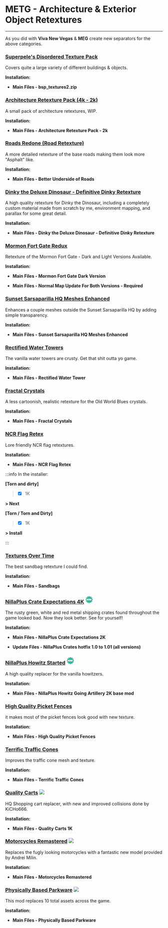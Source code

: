 # METG - Architecture & Exterior Object Retextures

---

As you did with **Viva New Vegas** & **MEG** create new separators for the above categories.

### [Superpele's Disordered Texture Pack](https://drive.google.com/file/d/1Mm-rZMjwpCIqeX2xFAsAXZxOWREIQhUM/view)

Covers quite a large variety of different buildings & objects.

**Installation:**

- **Main Files - bsp_textures2.zip**


### [Architecture Retexture Pack (4k - 2k)](https://www.nexusmods.com/newvegas/mods/74895)

A small pack of architecture retextures, WIP. 

**Installation:**

- **Main Files - Architecture Retexture Pack - 2k**


### [Roads Redone (Road Retexture)](https://www.nexusmods.com/newvegas/mods/73693)

A more detailed retexture of the base roads making them look more "Asphalt" like. 

**Installation:**

- **Main Files - Better Underside of Roads**


### [Dinky the Deluxe Dinosaur - Definitive Dinky Retexture](https://www.nexusmods.com/newvegas/mods/80064)

A high quality retexture for Dinky the Dinosaur, including a completely custom material made from scratch by me, environment mapping, and parallax for some great detail. 

**Installation:**

- **Main Files - Dinky the Deluxe Dinosaur - Definitive Dinky Retexture**



### [Mormon Fort Gate Redux](https://www.nexusmods.com/newvegas/mods/70173)

Retexture of the Mormon Fort Gate - Dark and Light Versions Available.

**Installation:**

- **Main Files - Mormon Fort Gate Dark Version**

- **Main Files - Normal Map Update For Both Versions - Required**


### [Sunset Sarsaparilla HQ Meshes Enhanced](https://www.nexusmods.com/newvegas/mods/81707)

Enhances a couple meshes outside the Sunset Sarsaparilla HQ by adding simple transparency.

**Installation:**

- **Main Files - Sunset Sarsaparilla HQ Meshes Enhanced**


### [Rectified Water Towers](https://www.nexusmods.com/newvegas/mods/75611)

The vanilla water towers are crusty. Get that shit outta yo game.

**Installation:**

- **Main Files - Rectified Water Tower**


### [Fractal Crystals](https://www.nexusmods.com/newvegas/mods/80555)

A less cartoonish, realistic retexture for the Old World Blues crystals. 

**Installation:**

- **Main Files - Fractal Crystals**


### [NCR Flag Retex](https://www.nexusmods.com/newvegas/mods/79717)

Lore friendly NCR flag retextures. 

**Installation:**

- **Main Files - NCR Flag Retex**

:::info In the installer:

**[Torn and dirty]**

> - [x] 1K

**> Next**

**[Torn / Torn and Dirty]**

> - [x] 1K

**> Install**

:::


### [Textures Over Time](https://www.nexusmods.com/newvegas/mods/41101)

The best sandbag retexture I could find.

**Installation:**

- **Main Files - Sandbags**


### [NillaPlus Crate Expectations 4K](https://www.nexusmods.com/newvegas/mods/84696) ![](../static/img/New.png)

The rusty green, white and red metal shipping crates found throughout the game looked bad. Now they look better. See for yourself! 

**Installation:**

- **Main Files - NillaPlus Crate Expectations 2K**

- **Update Files - NillaPlus Crates hotfix 1.0 to 1.01 (all versions)**


### [NillaPlus Howitz Started](https://www.nexusmods.com/newvegas/mods/84919) ![](../static/img/New.png)

A high quality replacer for the vanilla howitzers.

**Installation:**

- **Main Files - NillaPlus Howitz Going Artillery 2K base mod**


### [High Quality Picket Fences](https://www.nexusmods.com/newvegas/mods/79659)

it makes most of the picket fences look good with new texture. 

**Installation:**

- **Main Files - High Quality Picket Fences**


### [Terrific Traffic Cones](https://www.nexusmods.com/newvegas/mods/77330)

Improves the traffic cone mesh and texture. 

**Installation:**

- **Main Files - Terrific Traffic Cones**


### [Quality Carts](https://www.nexusmods.com/newvegas/mods/71637) ![](../static/img/Performance.png)

HQ Shopping cart replacer, with new and improved collisions done by KiCHo666.

**Installation:**

- **Main Files - Quality Carts 1K**


### [Motorcycles Remastered](https://www.nexusmods.com/newvegas/mods/81262) ![](../static/img/Performance.png)

Replaces the fugly looking motorcycles with a fantastic new model provided by Andrei Milin. 

**Installation:**

- **Main Files - Motorcycles Remastered**


### [Physically Based Parkware](https://www.nexusmods.com/newvegas/mods/79684) ![](../static/img/Performance.png)

This mod replaces 10 total assets across the game.

**Installation:**

- **Main Files - Physically Based Parkware**

